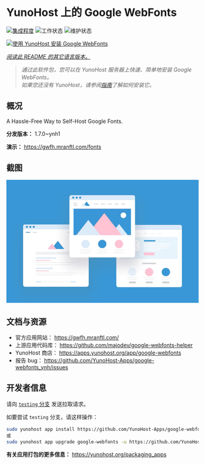 <!--
注意：此 README 由 <https://github.com/YunoHost/apps/tree/master/tools/readme_generator> 自动生成
请勿手动编辑。
-->

# YunoHost 上的 Google WebFonts

[![集成程度](https://apps.yunohost.org/badge/integration/google-webfonts)](https://ci-apps.yunohost.org/ci/apps/google-webfonts/)
![工作状态](https://apps.yunohost.org/badge/state/google-webfonts)
![维护状态](https://apps.yunohost.org/badge/maintained/google-webfonts)

[![使用 YunoHost 安装 Google WebFonts](https://install-app.yunohost.org/install-with-yunohost.svg)](https://install-app.yunohost.org/?app=google-webfonts)

*[阅读此 README 的其它语言版本。](./ALL_README.md)*

> *通过此软件包，您可以在 YunoHost 服务器上快速、简单地安装 Google WebFonts。*  
> *如果您还没有 YunoHost，请参阅[指南](https://yunohost.org/install)了解如何安装它。*

## 概况

A Hassle-Free Way to Self-Host Google Fonts.

**分发版本：** 1.7.0~ynh1

**演示：** <https://gwfh.mranftl.com/fonts>

## 截图

![Google WebFonts 的截图](./doc/screenshots/example.jpg)

## 文档与资源

- 官方应用网站： <https://gwfh.mranftl.com/>
- 上游应用代码库： <https://github.com/majodev/google-webfonts-helper>
- YunoHost 商店： <https://apps.yunohost.org/app/google-webfonts>
- 报告 bug： <https://github.com/YunoHost-Apps/google-webfonts_ynh/issues>

## 开发者信息

请向 [`testing` 分支](https://github.com/YunoHost-Apps/google-webfonts_ynh/tree/testing) 发送拉取请求。

如要尝试 `testing` 分支，请这样操作：

```bash
sudo yunohost app install https://github.com/YunoHost-Apps/google-webfonts_ynh/tree/testing --debug
或
sudo yunohost app upgrade google-webfonts -u https://github.com/YunoHost-Apps/google-webfonts_ynh/tree/testing --debug
```

**有关应用打包的更多信息：** <https://yunohost.org/packaging_apps>
